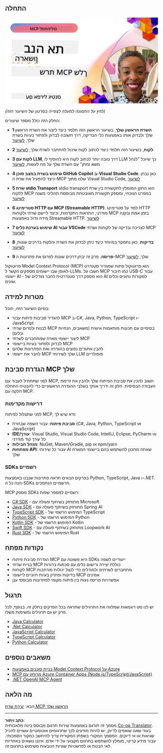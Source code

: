 <!--
CO_OP_TRANSLATOR_METADATA:
{
  "original_hash": "1197b6dbde36773e04a5ae826557fdb9",
  "translation_date": "2025-08-26T17:59:24+00:00",
  "source_file": "03-GettingStarted/README.md",
  "language_code": "he"
}
-->
## התחלה  

[![בנה את שרת ה-MCP הראשון שלך](../../../translated_images/04.0ea920069efd979a0b2dad51e72c1df7ead9c57b3305796068a6cee1f0dd6674.he.png)](https://youtu.be/sNDZO9N4m9Y)

_(לחץ על התמונה למעלה לצפייה בסרטון של השיעור הזה)_

החלק הזה כולל מספר שיעורים:

- **1 השרת הראשון שלך**, בשיעור הראשון הזה תלמד כיצד ליצור את השרת הראשון שלך ולבדוק אותו באמצעות כלי הבדיקה, דרך חשובה לבדוק ולפתור בעיות בשרת שלך, [לשיעור](01-first-server/README.md)

- **2 לקוח**, בשיעור הזה תלמד כיצד לכתוב לקוח שיכול להתחבר לשרת שלך, [לשיעור](02-client/README.md)

- **3 לקוח עם LLM**, דרך טובה יותר לכתוב לקוח היא להוסיף לו LLM כך שיוכל "לנהל משא ומתן" עם השרת שלך על מה לעשות, [לשיעור](03-llm-client/README.md)

- **4 שימוש בשרת במצב סוכן GitHub Copilot ב-Visual Studio Code**. כאן נבחן כיצד להפעיל את שרת ה-MCP שלנו מתוך Visual Studio Code, [לשיעור](04-vscode/README.md)

- **5 שרת stdio Transport** stdio transport הוא התקן המומלץ לתקשורת בין שרת ללקוח MCP במפרט הנוכחי, ומספק תקשורת מאובטחת מבוססת תהליכי משנה [לשיעור](05-stdio-server/README.md)

- **6 סטרימינג HTTP עם MCP (Streamable HTTP)**. למד על סטרימינג HTTP מודרני, התראות התקדמות, וכיצד ליישם שרתי ולקוחות MCP בזמן אמת ובקנה מידה גדול באמצעות Streamable HTTP. [לשיעור](06-http-streaming/README.md)

- **7 שימוש בערכת כלים AI עבור VSCode** לצריכה ובדיקה של לקוחות ושרתי MCP [לשיעור](07-aitk/README.md)

- **8 בדיקות**. כאן נתמקד במיוחד כיצד ניתן לבדוק את השרת והלקוח בדרכים שונות, [לשיעור](08-testing/README.md)

- **9 פריסה**. פרק זה יבחן דרכים שונות לפרוס את פתרונות ה-MCP שלך, [לשיעור](09-deployment/README.md)

פרוטוקול Model Context Protocol (MCP) הוא פרוטוקול פתוח שמגדיר סטנדרט לאופן שבו יישומים מספקים הקשר ל-LLMs. חשבו על MCP כמו חיבור USB-C עבור יישומי AI - הוא מספק דרך סטנדרטית לחבר מודלים של AI למקורות נתונים וכלים שונים.

## מטרות למידה

בסיום השיעור הזה, תוכל:

- להגדיר סביבות פיתוח עבור MCP ב-C#, Java, Python, TypeScript ו-JavaScript  
- לבנות ולפרוס שרתי MCP בסיסיים עם תכונות מותאמות אישית (משאבים, הנחיות וכלים)  
- ליצור יישומי מארח שמתחברים לשרתי MCP  
- לבדוק ולפתור בעיות ביישומי MCP  
- להבין אתגרים נפוצים בהגדרה ואת הפתרונות שלהם  
- לחבר את יישומי MCP שלך לשירותי LLM פופולריים  

## הגדרת סביבת MCP שלך

לפני שתתחיל לעבוד עם MCP, חשוב להכין את סביבת הפיתוח שלך ולהבין את זרימת העבודה הבסיסית. חלק זה ידריך אותך בשלבי ההגדרה הראשוניים כדי להבטיח התחלה חלקה עם MCP.

### דרישות מקדימות

לפני שתצלול לפיתוח MCP, ודא שיש לך:

- **סביבת פיתוח**: עבור השפה שבחרת (C#, Java, Python, TypeScript או JavaScript)  
- **IDE/עורך**: Visual Studio, Visual Studio Code, IntelliJ, Eclipse, PyCharm או כל עורך קוד מודרני  
- **מנהל חבילות**: NuGet, Maven/Gradle, pip או npm/yarn  
- **מפתחות API**: עבור כל שירותי AI שאתה מתכנן להשתמש בהם ביישומי המארח שלך  

### SDKs רשמיים

בפרקים הבאים תראה פתרונות שנבנו באמצעות Python, TypeScript, Java ו-.NET. הנה כל ה-SDKs הרשמיים הנתמכים.

MCP מספק SDKs רשמיים למספר שפות:
- [C# SDK](https://github.com/modelcontextprotocol/csharp-sdk) - מתוחזק בשיתוף פעולה עם Microsoft  
- [Java SDK](https://github.com/modelcontextprotocol/java-sdk) - מתוחזק בשיתוף פעולה עם Spring AI  
- [TypeScript SDK](https://github.com/modelcontextprotocol/typescript-sdk) - המימוש הרשמי של TypeScript  
- [Python SDK](https://github.com/modelcontextprotocol/python-sdk) - המימוש הרשמי של Python  
- [Kotlin SDK](https://github.com/modelcontextprotocol/kotlin-sdk) - המימוש הרשמי של Kotlin  
- [Swift SDK](https://github.com/modelcontextprotocol/swift-sdk) - מתוחזק בשיתוף פעולה עם Loopwork AI  
- [Rust SDK](https://github.com/modelcontextprotocol/rust-sdk) - המימוש הרשמי של Rust  

## נקודות מפתח

- הגדרת סביבת פיתוח MCP היא פשוטה עם SDKs ייעודיים לשפה  
- בניית שרתי MCP כוללת יצירה ורישום כלים עם סכמות ברורות  
- לקוחות MCP מתחברים לשרתים ולמודלים כדי לנצל יכולות מורחבות  
- בדיקות ופתרון בעיות חיוניים ליישומי MCP אמינים  
- אפשרויות פריסה נעות בין פיתוח מקומי לפתרונות מבוססי ענן  

## תרגול

יש לנו סט דוגמאות שמלווה את התרגילים שתראה בכל הפרקים בחלק זה. בנוסף, לכל פרק יש גם תרגילים ומשימות משלו.

- [Java Calculator](./samples/java/calculator/README.md)  
- [.Net Calculator](../../../03-GettingStarted/samples/csharp)  
- [JavaScript Calculator](./samples/javascript/README.md)  
- [TypeScript Calculator](./samples/typescript/README.md)  
- [Python Calculator](../../../03-GettingStarted/samples/python)  

## משאבים נוספים

- [בניית סוכנים באמצעות Model Context Protocol על Azure](https://learn.microsoft.com/azure/developer/ai/intro-agents-mcp)  
- [MCP מרוחק עם Azure Container Apps (Node.js/TypeScript/JavaScript)](https://learn.microsoft.com/samples/azure-samples/mcp-container-ts/mcp-container-ts/)  
- [.NET OpenAI MCP Agent](https://learn.microsoft.com/samples/azure-samples/openai-mcp-agent-dotnet/openai-mcp-agent-dotnet/)  

## מה הלאה

הבא: [יצירת שרת MCP הראשון שלך](01-first-server/README.md)  

---

**כתב ויתור**:  
מסמך זה תורגם באמצעות שירות תרגום מבוסס בינה מלאכותית [Co-op Translator](https://github.com/Azure/co-op-translator). בעוד שאנו שואפים לדיוק, יש להיות מודעים לכך שתרגומים אוטומטיים עשויים להכיל שגיאות או אי דיוקים. המסמך המקורי בשפתו המקורית צריך להיחשב כמקור הסמכותי. עבור מידע קריטי, מומלץ להשתמש בתרגום מקצועי על ידי אדם. איננו נושאים באחריות לאי הבנות או לפרשנויות שגויות הנובעות משימוש בתרגום זה.